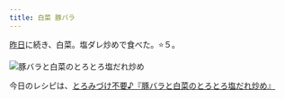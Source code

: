 ```yaml
---
title: 白菜 豚バラ
---
```


[昨日](https://m0r1m0.github.io/articles/2021-01-03-nabe)に続き、白菜。塩ダレ炒めで食べた。⭐５。

![豚バラと白菜のとろとろ塩だれ炒め](https://i.imgur.com/x2coBbB.jpg "豚バラと白菜のとろとろ塩だれ炒め")

今日のレシピは、[とろみづけ不要♪『豚バラと白菜のとろとろ塩だれ炒め』](https://oceans-nadia.com/user/22780/recipe/220209)